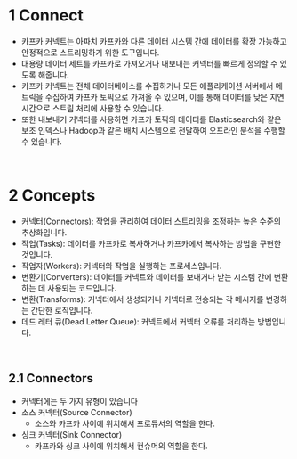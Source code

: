 # 1 Connect

- 카프카 커넥트는 아파치 카프카와 다른 데이터 시스템 간에 데이터를 확장 가능하고 안정적으로 스트리밍하기 위한 도구입니다.
- 대용량 데이터 세트를 카프카로 가져오거나 내보내는 커넥터를 빠르게 정의할 수 있도록 해줍니다.
- 카프카 커넥트는 전체 데이터베이스를 수집하거나 모든 애플리케이션 서버에서 메트릭을 수집하여 카프카 토픽으로 가져올 수 있으며, 이를 통해 데이터를 낮은 지연 시간으로 스트림 처리에 사용할 수 있습니다.
- 또한 내보내기 커넥터를 사용하면 카프카 토픽의 데이터를 Elasticsearch와 같은 보조 인덱스나 Hadoop과 같은 배치 시스템으로 전달하여 오프라인 분석을 수행할 수 있습니다.

<br>

# 2 Concepts

- 커넥터(Connectors): 작업을 관리하여 데이터 스트리밍을 조정하는 높은 수준의 추상화입니다.
- 작업(Tasks): 데이터를 카프카로 복사하거나 카프카에서 복사하는 방법을 구현한 것입니다.
- 작업자(Workers): 커넥터와 작업을 실행하는 프로세스입니다.
- 변환기(Converters): 데이터를 커넥트와 데이터를 보내거나 받는 시스템 간에 변환하는 데 사용되는 코드입니다.
- 변환(Transforms): 커넥터에서 생성되거나 커넥터로 전송되는 각 메시지를 변경하는 간단한 로직입니다.
- 데드 레터 큐(Dead Letter Queue): 커넥트에서 커넥터 오류를 처리하는 방법입니다.

<br>

## 2.1 Connectors

- 커넥터에는 두 가지 유형이 있습니다
- 소스 커넥터(Source Connector)
	- 소스와 카프카 사이에 위치해서 프로듀서의 역할을 한다.
- 싱크 커넥터(Sink Connector)
	- 카프카와 싱크 사이에 위치해서 컨슈머의 역할을 한다.